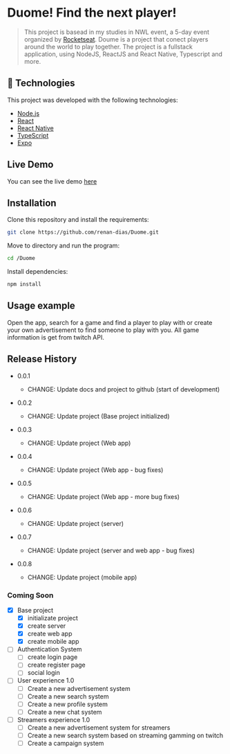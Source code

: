 # Duome! Find the next player!
> This project is basead in my studies in NWL event, a 5-day event organized by [Rocketseat](https://rocketseat.com.br/). Doume is a project that conect players around the world to play together. The project is a fullstack application, using NodeJS, ReactJS and React Native, Typescript and more.

## :rocket: Technologies
This project was developed with the following technologies:
- [Node.js](https://nodejs.org/en/)
- [React](https://reactjs.org)
- [React Native](https://facebook.github.io/react-native/)
- [TypeScript](https://www.typescriptlang.org/)
- [Expo](https://expo.io/)

## Live Demo
You can see the live demo [here](https://duome.vercel.app/)

## Installation

Clone this repository and install the requirements:

```sh
git clone https://github.com/renan-dias/Duome.git
```

Move to directory and run the program:

```sh
cd /Duome
```

Install dependencies:

```sh
npm install
```

## Usage example

Open the app, search for a game and find a player to play with or create your own advertisement to find someone to play with you. All game information is get from twitch API. 

## Release History

* 0.0.1
    * CHANGE: Update docs and project to github (start of development)
    
* 0.0.2
    * CHANGE: Update project (Base project initialized)
    
* 0.0.3
    * CHANGE: Update project (Web app)

* 0.0.4
    * CHANGE: Update project (Web app - bug fixes)
    
* 0.0.5
    * CHANGE: Update project (Web app - more bug fixes)

* 0.0.6
    * CHANGE: Update project (server)
    
* 0.0.7
    * CHANGE: Update project (server and web app - bug fixes)

* 0.0.8
    * CHANGE: Update project (mobile app)
   


### Coming Soon

 - [x] Base project
    - [x] initializate project
    - [x] create server
    - [x] create web app
    - [x] create mobile app    
 - [ ] Authentication System
    - [ ] create login page
    - [ ] create register page
    - [ ] social login
 - [ ] User experience 1.0
    - [ ] Create a new advertisement system
    - [ ] Create a new search system
    - [ ] Create a new profile system
    - [ ] Create a new chat system
 - [ ] Streamers experience 1.0
    - [ ] Create a new advertisement system for streamers
    - [ ] Create a new search system based on streaming gamming on twitch
    - [ ] Create a campaign system
